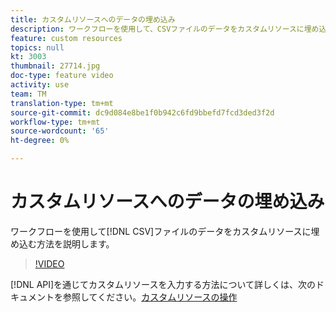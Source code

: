 ```yaml
---
title: カスタムリソースへのデータの埋め込み
description: ワークフローを使用して、CSVファイルのデータをカスタムリソースに埋め込む方法を説明します。
feature: custom resources
topics: null
kt: 3003
thumbnail: 27714.jpg
doc-type: feature video
activity: use
team: TM
translation-type: tm+mt
source-git-commit: dc9d084e8be1f0b942c6fd9bbefd7fcd3ded3f2d
workflow-type: tm+mt
source-wordcount: '65'
ht-degree: 0%

---
```



# カスタムリソースへのデータの埋め込み

ワークフローを使用して[!DNL CSV]ファイルのデータをカスタムリソースに埋め込む方法を説明します。

>[!VIDEO](https://video.tv.adobe.com/v/27714?quality=9)

[!DNL API]を通じてカスタムリソースを入力する方法について詳しくは、次のドキュメントを参照してください。[カスタムリソースの操作](https://experienceleague.adobe.com/docs/campaign-standard/using/working-with-apis/interacting-with-custom-resources.html.)
